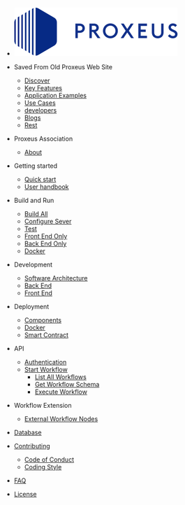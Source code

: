 - [![logo](_media/proxeus_logo.svg)](https://proxeus.org)


- Saved From Old Proxeus Web Site

    - [Discover](old_discover.md)
    - [Key Features](old_key_features.md)
    - [Application Examples](old_application_examples.md)
    - [Use Cases](old_use_cases.md)
    - [developers](old_developers.md)
    - [Blogs](old_blogs.md)
    - [Rest](old_rest.md)

- Proxeus Association
    - [About](about.md)

- Getting started

    - [Quick start](quickstart.md)
    - [User handbook](handbook.md)

- Build and Run

    - [Build All](build_all.md)
    - [Configure Sever](configure.md)
    - [Test](test.md)
    - [Front End Only](build_frontend.md)
    - [Back End Only](build_backend.md)
    - [Docker](build_docker.md)

- Development

    - [Software Architecture](architecture.md)
    - [Back End](backend.md)
    - [Front End](frontend.md)

- Deployment

    - [Components](components.md)
    - [Docker](docker.md)
    - [Smart Contract](contract_deployment.md)

- API

    - [Authentication](api_auth.md)
    - [Start Workflow](api_start_workflow.md) 
        - [List All Workflows](api_list_all_workflows.md)
        - [Get Workflow Schema](api_get_workflow_schema.md)
        - [Execute Workflow](api_execute_workflow.md)


- Workflow Extension

    - [External Workflow Nodes](external_workflow_nodes.md)

- [Database](database.md)

- [Contributing](contributing.md)
    - [Code of Conduct](code_of_conduct.md)
    - [Coding Style](coding_style.md)

- [FAQ](faq.md)

- [License](license.md)
